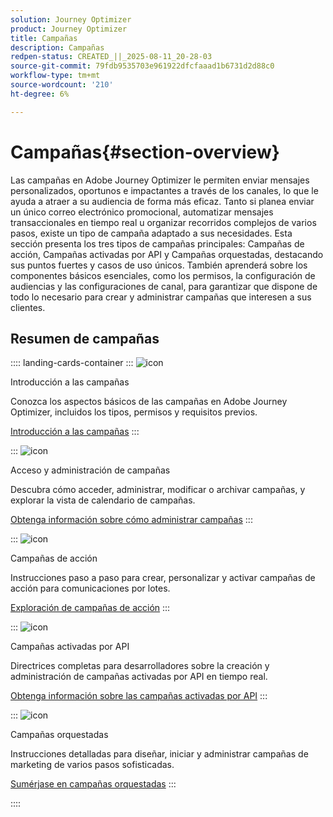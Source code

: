 ```yaml
---
solution: Journey Optimizer
product: Journey Optimizer
title: Campañas
description: Campañas
redpen-status: CREATED_||_2025-08-11_20-28-03
source-git-commit: 79fdb9535703e961922dfcfaaad1b6731d2d88c0
workflow-type: tm+mt
source-wordcount: '210'
ht-degree: 6%

---
```



# Campañas{#section-overview}

Las campañas en Adobe Journey Optimizer le permiten enviar mensajes personalizados, oportunos e impactantes a través de los canales, lo que le ayuda a atraer a su audiencia de forma más eficaz. Tanto si planea enviar un único correo electrónico promocional, automatizar mensajes transaccionales en tiempo real u organizar recorridos complejos de varios pasos, existe un tipo de campaña adaptado a sus necesidades. Esta sección presenta los tres tipos de campañas principales: Campañas de acción, Campañas activadas por API y Campañas orquestadas, destacando sus puntos fuertes y casos de uso únicos. También aprenderá sobre los componentes básicos esenciales, como los permisos, la configuración de audiencias y las configuraciones de canal, para garantizar que dispone de todo lo necesario para crear y administrar campañas que interesen a sus clientes.

## Resumen de campañas

:::: landing-cards-container
:::
![icon](https://cdn.experienceleague.adobe.com/icons/circle-play.svg?lang=es)

Introducción a las campañas

Conozca los aspectos básicos de las campañas en Adobe Journey Optimizer, incluidos los tipos, permisos y requisitos previos.

[Introducción a las campañas](../using/campaigns/get-started-with-campaigns.md)
:::

:::
![icon](https://cdn.experienceleague.adobe.com/icons/list-check.svg?lang=es)

Acceso y administración de campañas

Descubra cómo acceder, administrar, modificar o archivar campañas, y explorar la vista de calendario de campañas.

[Obtenga información sobre cómo administrar campañas](../using/campaigns/modify-stop-campaign.md)
:::

:::
![icon](https://cdn.experienceleague.adobe.com/icons/bullseye.svg?lang=es)

Campañas de acción

Instrucciones paso a paso para crear, personalizar y activar campañas de acción para comunicaciones por lotes.

[Exploración de campañas de acción](action-campaigns-landing-page.md)
:::

:::
![icon](https://cdn.experienceleague.adobe.com/icons/code-branch.svg?lang=es)

Campañas activadas por API

Directrices completas para desarrolladores sobre la creación y administración de campañas activadas por API en tiempo real.

[Obtenga información sobre las campañas activadas por API](api-triggered-campaigns-landing-page.md)
:::

:::
![icon](https://cdn.experienceleague.adobe.com/icons/puzzle-piece.svg?lang=es)

Campañas orquestadas

Instrucciones detalladas para diseñar, iniciar y administrar campañas de marketing de varios pasos sofisticadas.

[Sumérjase en campañas orquestadas](orchestrated-campaigns-landing-page.md)
:::

::::

